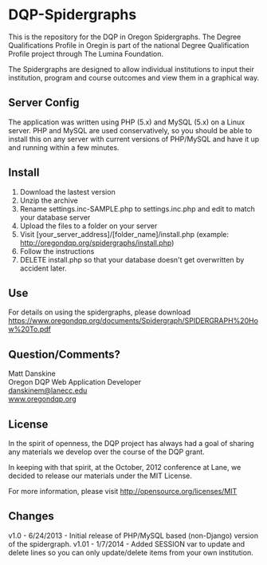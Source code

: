 DQP-Spidergraphs
================

This is the repository for the DQP in Oregon Spidergraphs.  The Degree Qualifications Profile in Oregin is part of the national
Degree Qualification Profile project through The Lumina Foundation.

The Spidergraphs are designed to allow individual institutions to input their institution, program and course
outcomes and view them in a graphical way.
  
## Server Config ##
The application was written using PHP (5.x) and MySQL (5.x) on a Linux server.  PHP and MySQL are used conservatively, so you should be able to install this on any server with current versions of PHP/MySQL and have it up and running within a few minutes.

## Install ##
1. Download the lastest version
2. Unzip the archive
3. Rename settings.inc-SAMPLE.php to settings.inc.php and edit to match your database server
4. Upload the files to a folder on your server
5. Visit [your_server_address]/[folder_name]/install.php (example: http://oregondqp.org/spidergraphs/install.php)
6. Follow the instructions
7. DELETE install.php so that your database doesn't get overwritten by accident later.

## Use ##
For details on using the spidergraphs, please download https://www.oregondqp.org/documents/Spidergraph/SPIDERGRAPH%20How%20To.pdf

## Question/Comments? ##
Matt Danskine  
Oregon DQP Web Application Developer  
danskinem@lanecc.edu  
www.oregondqp.org

## License ##
In the spirit of openness, the DQP project has always had a goal of sharing any materials we develop over the course of the DQP grant. 

In keeping with that spirit, at the October, 2012 conference at Lane, we decided to release our materials under the MIT License.  

For more information, please visit http://opensource.org/licenses/MIT

## Changes ##
v1.0 - 6/24/2013 - Initial release of PHP/MySQL based (non-Django) version of the spidergraph.
v1.01 - 1/7/2014 - Added SESSION var to update and delete lines so you can only update/delete items from your own institution.
